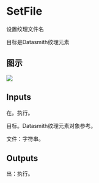 # SetFile

设置纹理文件名

目标是Datasmith纹理元素

## 图示

![]($-20221218-18384328.png)

## Inputs

在。执行。

目标。Datasmith纹理元素对象参考。

文件：字符串。  

## Outputs

出：执行。
